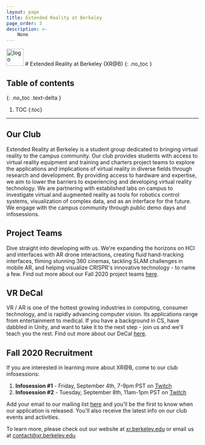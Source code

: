 ```yaml
---
layout: page
title: Extended Reality at Berkeley
page_order: 3
description: >-
    None
---
```


<img src="https://dl.airtable.com/.attachments/38d039425068b38369e54cdd827c83c5/455b6c34/xratb_logo.png" alt="logo" style="height:45px !important;"/>
# Extended Reality at Berkeley (XR@B)
{: .no_toc }

## Table of contents
{: .no_toc .text-delta }

1. TOC
{:toc}

---

## Our Club

Extended Reality at Berkeley is a student group dedicated to bringing virtual reality to the campus community. Our club provides students with access to virtual reality equipment and training and charters project teams to explore the applications and implications of virtual reality in diverse fields through research and development. By providing access to hardware and expertise, we aim to lower the barriers to experiencing and developing virtual reality technology. We are partnering with established labs on campus to investigate virtual and augmented reality as tools for robotics control systems, visualization of complex data, and as an interface for the future. We engage with the campus community through public demo days and infosessions.

## Project Teams

Dive straight into developing with us. We're expanding the horizons on HCI and interfaces with AR drone interactions, creating fluid hand-tracking interfaces, fliming stunning 360 cinemas, tackling SLAM challenges in mobile AR, and helping visualize CRISPR's innovative technology - to name a few. Find out more about our Fall 2020 project teams [here](https://xr.berkeley.edu/index.html#projects).

## VR DeCal

VR / AR is one of the hottest growing industries in computing, consumer technology, and is rapidly advancing computer vision. Its applications range from entertainment to medical. If you have a background in CS, have dabbled in Unity, and want to take it to the next step - join us and we'll teach you the rest. Find out more about our DeCal [here](https://xr.berkeley.edu/decal/).

## Fall 2020 Recruitment

If you are interested in learning more about XR@B, come to our club infosessions:

1. **Infosession #1** - Friday, September 4th, 7-9pm PST on [Twitch](https://www.twitch.tv/xratb)
2. **Infosession #2** - Tuesday, September 8th, 11am-1pm PST on [Twitch](https://www.twitch.tv/xratb)

Add your email to our mailing list [here](https://forms.gle/BFV18gwPiMWy9uNR9) and you'll be the first to know when our application is released. You'll also receive the latest info on our club events and activities.

To learn more, please check out our website at [xr.berkeley.edu](https://xr.berkeley.edu/) or email us at [contact@xr.berkeley.edu](mailto:contact@xr.berkeley.edu)
